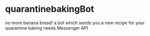 # quarantinebakingBot
no more banana bread! a bot which sends you a new recipe for your quarantine baking needs
Messenger API
